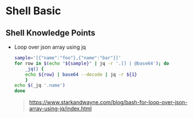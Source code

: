 # Shell Basic

## Shell Knowledge Points
+ Loop over json array using jq  
    ```sh
    sample='[{"name":"foo"},{"name":"bar"}]'
    for row in $(echo "${sample}" | jq -r '.[] | @base64'); do
        _jq() {
        echo ${row} | base64 --decode | jq -r ${1}
        }
    echo $(_jq '.name')
    done
    ```  
    > https://www.starkandwayne.com/blog/bash-for-loop-over-json-array-using-jq/index.html  

